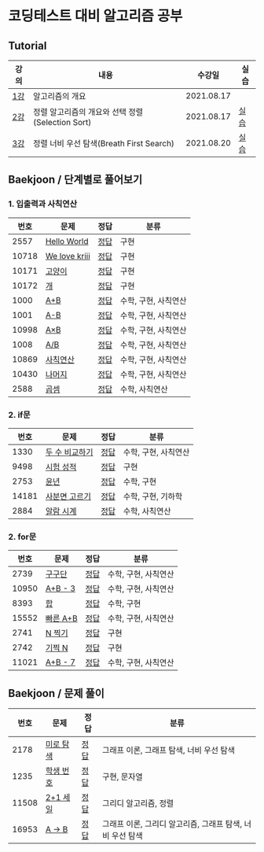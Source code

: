 # 코딩테스트 대비 알고리즘 공부

## Tutorial

 강의   |   내용   |   수강일   |  실습   |
 ----- | ------- | ------- | ------ |
 [1강](https://www.youtube.com/watch?v=qQ5iLNjpxSk&list=PLRx0vPvlEmdDHxCvAQS1_6XV4deOwfVrz&index=1) | 알고리즘의 개요 | 2021.08.17 | |
 [2강](https://www.youtube.com/watch?v=8ZiSzteFRYc&list=PLRx0vPvlEmdDHxCvAQS1_6XV4deOwfVrz&index=2) | 정렬 알고리즘의 개요와 선택 정렬(Selection Sort) | 2021.08.17 | [실습](https://github.com/jangji96/Algorithm/blob/master/Tutorial/selection_sort.py)
 [3강](https://www.youtube.com/watch?v=8ZiSzteFRYc&list=PLRx0vPvlEmdDHxCvAQS1_6XV4deOwfVrz&index=2) | 정렬 너비 우선 탐색(Breath First Search) | 2021.08.20 | [실습](https://github.com/jangji96/Algorithm/blob/master/BOJ/2178.py)

## Baekjoon / 단계별로 풀어보기

### 1. 입출력과 사칙연산
 
 번호   |   문제   |   정답   | 분류
 ----- | ------- | ------- | -----
2557 | [Hello World](https://www.acmicpc.net/problem/2557) | [정답](https://github.com/jangji96/Algorithm/blob/master/BOJ/2557.py) | 구현
10718 | [We love kriii](https://www.acmicpc.net/problem/10718) | [정답](https://github.com/jangji96/Algorithm/blob/master/BOJ/10718.py) | 구현
10171 | [고양이](https://www.acmicpc.net/problem/10171) | [정답](https://github.com/jangji96/Algorithm/blob/master/BOJ/10171.py) | 구현
10172 | [개](https://www.acmicpc.net/problem/10172) | [정답](https://github.com/jangji96/Algorithm/blob/master/BOJ/10172.py) | 구현
1000 | [A+B](https://www.acmicpc.net/problem/1000) | [정답](https://github.com/jangji96/Algorithm/blob/master/BOJ/1000.py) | 수학, 구현, 사칙연산
1001 | [A-B](https://www.acmicpc.net/problem/1001) | [정답](https://github.com/jangji96/Algorithm/blob/master/BOJ/1001.py) | 수학, 구현, 사칙연산
10998 | [A×B](https://www.acmicpc.net/problem/10998) | [정답](https://github.com/jangji96/Algorithm/blob/master/BOJ/10998.py) | 수학, 구현, 사칙연산
1008 | [A/B](https://www.acmicpc.net/problem/1008) | [정답](https://github.com/jangji96/Algorithm/blob/master/BOJ/1008.py) | 수학, 구현, 사칙연산
10869 | [사칙연산](https://www.acmicpc.net/problem/10869) | [정답](https://github.com/jangji96/Algorithm/blob/master/BOJ/10869.py) | 수학, 구현, 사칙연산
10430 | [나머지](https://www.acmicpc.net/problem/10430) | [정답](https://github.com/jangji96/Algorithm/blob/master/BOJ/10430.py) | 수학, 구현, 사칙연산
2588 | [곱셈](https://www.acmicpc.net/problem/2588) | [정답](https://github.com/jangji96/Algorithm/blob/master/BOJ/2588.py) | 수학, 사칙연산

### 2. if문

 번호   |   문제   |   정답   | 분류
 ----- | ------- | ------- | -----
1330 | [두 수 비교하기](https://www.acmicpc.net/problem/1330) | [정답](https://github.com/jangji96/Algorithm/blob/master/BOJ/1330.py) | 수학, 구현, 사칙연산
9498 | [시험 성적](https://www.acmicpc.net/problem/9498) | [정답](https://github.com/jangji96/Algorithm/blob/master/BOJ/9498.py) | 구현
2753 | [윤년](https://www.acmicpc.net/problem/2753) | [정답](https://github.com/jangji96/Algorithm/blob/master/BOJ/2753.py) | 수학, 구현
14181 | [사분면 고르기](https://www.acmicpc.net/problem/14181) | [정답](https://github.com/jangji96/Algorithm/blob/master/BOJ/14181.py) | 수학, 구현, 기하학
2884 | [알람 시계](https://www.acmicpc.net/problem/2884) | [정답](https://github.com/jangji96/Algorithm/blob/master/BOJ/2884.py) | 수학, 사칙연산

### 2. for문

 번호   |   문제   |   정답   | 분류
 ----- | ------- | ------- | -----
2739 | [구구단](https://www.acmicpc.net/problem/2739) | [정답](https://github.com/jangji96/Algorithm/blob/master/BOJ/2739.py) | 수학, 구현, 사칙연산
10950 | [A+B - 3](https://www.acmicpc.net/problem/10950) | [정답](https://github.com/jangji96/Algorithm/blob/master/BOJ/10950.py) | 수학, 구현, 사칙연산
8393 | [합](https://www.acmicpc.net/problem/8393) | [정답](https://github.com/jangji96/Algorithm/blob/master/BOJ/8393.py) | 수학, 구현
15552 | [빠른 A+B](https://www.acmicpc.net/problem/15552) | [정답](https://github.com/jangji96/Algorithm/blob/master/BOJ/15552.py) | 수학, 구현, 사칙연산
2741 | [N 찍기](https://www.acmicpc.net/problem/2741) | [정답](https://github.com/jangji96/Algorithm/blob/master/BOJ/2741.py) | 구현
2742 | [기찍 N](https://www.acmicpc.net/problem/2742) | [정답](https://github.com/jangji96/Algorithm/blob/master/BOJ/2742.py) | 구현
11021 | [A+B - 7](https://www.acmicpc.net/problem/11021) | [정답](https://github.com/jangji96/Algorithm/blob/master/BOJ/11021.py) | 수학, 구현, 사칙연산

## Baekjoon / 문제 풀이

 번호   |   문제   |   정답   | 분류
 ----- | ------- | ------- | -----
2178 | [미로 탐색](https://www.acmicpc.net/problem/2178) | [정답](https://github.com/jangji96/Algorithm/blob/master/BOJ/2178.py) | 그래프 이론, 그래프 탐색, 너비 우선 탐색
1235 | [학생 번호](https://www.acmicpc.net/problem/1235) | [정답](https://github.com/jangji96/Algorithm/blob/master/BOJ/1235.py) | 구현, 문자열
11508 | [2+1 세일](https://www.acmicpc.net/problem/11508) | [정답](https://github.com/jangji96/Algorithm/blob/master/BOJ/11508.py) | 그리디 알고리즘, 정렬
16953 | [A → B](https://www.acmicpc.net/problem/16953) | [정답](https://github.com/jangji96/Algorithm/blob/master/BOJ/16953.py) | 그래프 이론, 그리디 알고리즘, 그래프 탐색, 너비 우선 탐색